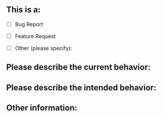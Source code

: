 ## This is a:
- [ ] Bug Report
- [ ] Feature Request
- [ ] Other (please specify):


## Please describe the current behavior:




## Please describe the intended behavior:




## Other information:
